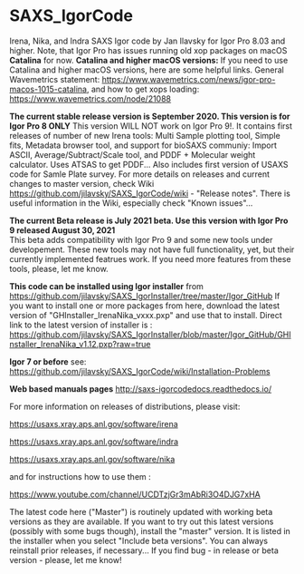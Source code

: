 # SAXS_IgorCode
Irena, Nika, and Indra SAXS Igor code by Jan Ilavsky for Igor Pro 8.03 and higher. Note, that Igor Pro has issues running old xop packages on macOS **Catalina** for now. **Catalina and higher macOS versions:** If you need to use Catalina and higher macOS versions, here are some helpful links. General Wavemetrics statement: https://www.wavemetrics.com/news/igor-pro-macos-1015-catalina, and how to get xops loading: https://www.wavemetrics.com/node/21088

**The current stable release version is September 2020. This version is for Igor Pro 8 ONLY** This version WILL NOT work on Igor Pro 9!. It contains first releases of number of new Irena tools: Multi Sample plotting tool, Simple fits, Metadata browser tool, and support for bioSAXS communiy: Import ASCII, Average/Subtract/Scale tool, and PDDF + Molecular weight calculator. Uses ATSAS to get PDDF... Also includes first version of USAXS code for Samle Plate survey. For more details on releases and current changes to master version, check Wiki https://github.com/jilavsky/SAXS_IgorCode/wiki - "Release notes". There is useful information in the Wiki, especially check "Known issues"... 

**The current Beta release is July 2021 beta. Use this version with Igor Pro 9 released August 30, 2021**  
This beta adds compatibility with Igor Pro 9 and some new tools under developement. These new tools may not have full functionality, yet, but their currently implemented featrues work. If you need more features from these tools, please, let me know. 

**This code can be installed using Igor installer** from https://github.com/jilavsky/SAXS_IgorInstaller/tree/master/Igor_GitHub If you want to install one or more packages from here, download the latest version of 
"GHInstaller_IrenaNika_vxxx.pxp" and use that to install. Direct link to the latest version of installer is : https://github.com/jilavsky/SAXS_IgorInstaller/blob/master/Igor_GitHub/GHInstaller_IrenaNika_v1.12.pxp?raw=true

**Igor 7 or before** 
see: https://github.com/jilavsky/SAXS_IgorCode/wiki/Installation-Problems


**Web based manuals pages**
http://saxs-igorcodedocs.readthedocs.io/

For more information on releases of distributions, please visit:

https://usaxs.xray.aps.anl.gov/software/irena

https://usaxs.xray.aps.anl.gov/software/indra

https://usaxs.xray.aps.anl.gov/software/nika


and for instructions how to use them :

https://www.youtube.com/channel/UCDTzjGr3mAbRi3O4DJG7xHA

The latest code here ("Master") is routinely updated with working beta versions as they are available. 
If you want to try out this latest versions (possibly with some bugs though), install the "master" version. It is listed in the installer when you select "Include beta versions". You can always reinstall prior releases, if necessary...
If you find bug - in release or beta version - please, let me know!
